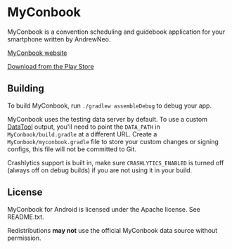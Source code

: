 MyConbook
=========
MyConbook is a convention scheduling and guidebook application for your smartphone written by AndrewNeo.

[MyConbook website](http://myconbook.net)

[Download from the Play Store](https://play.google.com/store/apps/details?id=net.myconbook.android)

Building
--------
To build MyConbook, run `./gradlew assembleDebug` to debug your app.

MyConbook uses the testing data server by default. To use a custom [DataTool](https://github.com/MyConbook/datatool) output, you'll need to point the `DATA_PATH` in `MyConbook/build.gradle` at a different URL. Create a `MyConbook/myconbook.gradle` file to store your custom changes or signing configs, this file will not be committed to Git.

Crashlytics support is built in, make sure `CRASHLYTICS_ENABLED` is turned off (always off on debug builds) if you are not using it in your build.

License
-------
MyConbook for Android is licensed under the Apache license. See README.txt.

Redistributions **may not** use the official MyConbook data source without permission.